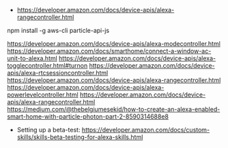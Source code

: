 - https://developer.amazon.com/docs/device-apis/alexa-rangecontroller.html

npm install -g aws-cli
particle-api-js

https://developer.amazon.com/docs/device-apis/alexa-modecontroller.html
https://developer.amazon.com/docs/smarthome/connect-a-window-ac-unit-to-alexa.html
https://developer.amazon.com/docs/device-apis/alexa-togglecontroller.html#turnon
https://developer.amazon.com/docs/device-apis/alexa-rtcsessioncontroller.html
https://developer.amazon.com/docs/device-apis/alexa-rangecontroller.html
https://developer.amazon.com/docs/device-apis/alexa-powerlevelcontroller.html
https://developer.amazon.com/docs/device-apis/alexa-rangecontroller.html
https://medium.com/@thebelgiumesekid/how-to-create-an-alexa-enabled-smart-home-with-particle-photon-part-2-8590314688e8

- Setting up a beta-test: https://developer.amazon.com/docs/custom-skills/skills-beta-testing-for-alexa-skills.html
